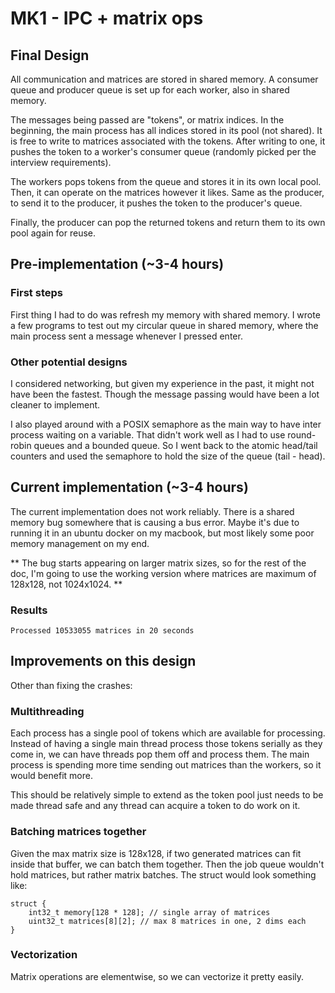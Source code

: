 # MK1 - IPC + matrix ops

## Final Design

All communication and matrices are stored in shared memory. A consumer queue and producer queue is set up for each worker, also in shared memory. 

The messages being passed are "tokens", or matrix indices. In the beginning, the main process has all indices stored in its pool (not shared). It is free to write to matrices associated with the tokens. After writing to one, it pushes the token to a worker's consumer queue (randomly picked per the interview requirements). 

The workers pops tokens from the queue and stores it in its own local pool. Then, it can operate on the matrices however it likes. Same as the producer, to send it to the producer, it pushes the token to the producer's queue. 

Finally, the producer can pop the returned tokens and return them to its own pool again for reuse. 


## Pre-implementation (~3-4 hours)

### First steps

First thing I had to do was refresh my memory with shared memory. I wrote a few programs to test out my circular queue in shared memory, where the main process sent a message whenever I pressed enter. 

### Other potential designs

I considered networking, but given my experience in the past, it might not have been the fastest. Though the message passing would have been a lot cleaner to implement. 

I also played around with a POSIX semaphore as the main way to have inter process waiting on a variable. That didn't work well as I had to use round-robin queues and a bounded queue. So I went back to the atomic head/tail counters and used the semaphore to hold the size of the queue (tail - head). 

## Current implementation (~3-4 hours)

The current implementation does not work reliably. There is a shared memory bug somewhere that is causing a bus error. Maybe it's due to running it in an ubuntu docker on my macbook, but most likely some poor memory management on my end. 

** The bug starts appearing on larger matrix sizes, so for the rest of the doc, I'm going to use the working version where matrices are maximum of 128x128, not 1024x1024. **

### Results

```
Processed 10533055 matrices in 20 seconds
```

## Improvements on this design

Other than fixing the crashes: 

### Multithreading

Each process has a single pool of tokens which are available for processing. Instead of having a single main thread process those tokens serially as they come in, we can have threads pop them off and process them. The main process is spending more time sending out matrices than the workers, so it would benefit more. 

This should be relatively simple to extend as the token pool just needs to be made thread safe and any thread can acquire a token to do work on it. 

### Batching matrices together

Given the max matrix size is 128x128, if two generated matrices can fit inside that buffer, we can batch them together. Then the job queue wouldn't hold matrices, but rather matrix batches. The struct would look something like: 

```
struct {
    int32_t memory[128 * 128]; // single array of matrices
    uint32_t matrices[8][2]; // max 8 matrices in one, 2 dims each
}
```
### Vectorization

Matrix operations are elementwise, so we can vectorize it pretty easily. 

